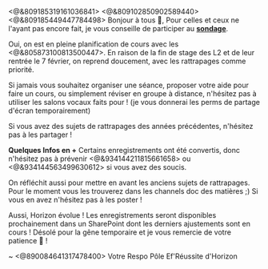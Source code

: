 <@&809185319161036841> <@&809102850902589440> <@&809185449447784498>
Bonjour à tous :wave:,
Pour celles et ceux ne l'ayant pas encore fait, je vous conseille de participer au **[sondage](https://discord.com/channels/694220883815956580/822840404968734790/930522870864572437)**.


Oui, on est en pleine planification de cours avec les <@&805873100813500447>.
En raison de la fin de stage des L2 et de leur rentrée le 7 février, on reprend doucement, avec les rattrapages comme priorité.

Si jamais vous souhaitez organiser une séance, proposer votre aide pour faire un cours, ou simplement réviser en groupe à distance, n'hésitez pas à utiliser les salons vocaux faits pour !
(je vous donnerai les perms de partage d'écran temporairement)

Si vous avez des sujets de rattrapages des années précédentes, n'hésitez pas à les partager !

**Quelques Infos en +**
Certains enregistrements ont été convertis, donc n'hésitez pas à prévenir <@&934144211815661658> ou <@&934144563499630612> si vous avez des soucis.

On réfléchit aussi pour mettre en avant les anciens sujets de rattrapages. 
Pour le moment vous les trouverez dans les channels doc des matières ;)
Si vous en avez n'hésitez pas à les poster ! 

Aussi, Horizon évolue ! Les enregistrements seront disponibles prochainement dans un SharePoint dont les derniers ajustements sont en cours ! Désolé pour la gêne temporaire et je vous remercie de votre patience :pray: !

~ <@890084641317478400>
Votre Respo Pôle Ef'Réussite d'Horizon
